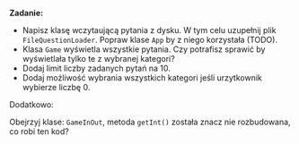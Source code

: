 **Zadanie:**

* Napisz klasę wczytaującą pytania z dysku. W tym celu uzupełnij plik `FileQuestionLoader`.
Popraw klase `App` by z niego korzystała (TODO).
* Klasa `Game` wyświetla wszystkie pytania. Czy potrafisz sprawić by wyświetlała tylko te z wybranej kategori?
* Dodaj limit liczby zadanych pytań na 10.
* Dodaj możliwość wybrania wszystkich kategori jeśli urzytkownik wybierze liczbę 0.

Dodatkowo:

Obejrzyj klase: `GameInOut`, metoda `getInt()` została znacz nie rozbudowana, co robi ten kod? 